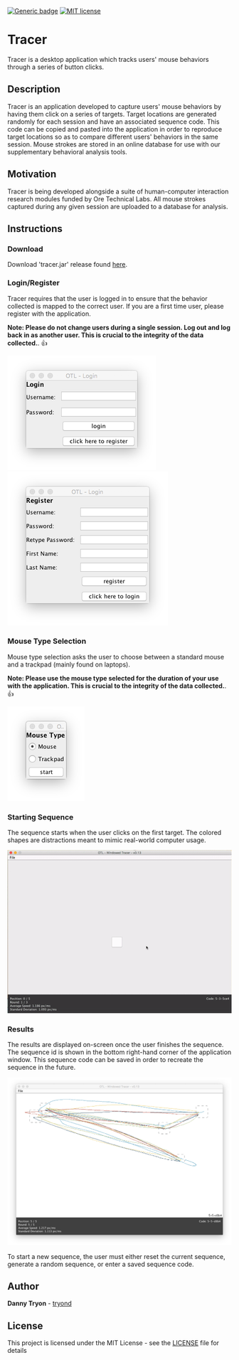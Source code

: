[![Generic badge](https://img.shields.io/badge/build-passing-<COLOR>.svg)](https://shields.io/)
[![MIT license](https://img.shields.io/badge/License-MIT-blue.svg)](https://lbesson.mit-license.org/)

# Tracer

Tracer is a desktop application which tracks users' mouse behaviors through a series of button clicks.

## Description

Tracer is an application developed to capture users' mouse behaviors by having them click on a series of targets. Target locations are generated randomly for each session and have an associated sequence code. This code can be copied and pasted into the application in order to reproduce target locations so as to compare different users' behaviors in the same session. Mouse strokes are stored in an online database for use with our supplementary behavioral analysis tools.

## Motivation

Tracer is being developed alongside a suite of human-computer interaction research modules funded by Ore Technical Labs. All mouse strokes captured during any given session are uploaded to a database for analysis.

## Instructions

### Download

Download 'tracer.jar' release found [here](https://github.com/tryond/tracer/releases).

### Login/Register

Tracer requires that the user is logged in to ensure that the behavior collected is mapped to the correct user. If you are a first time user, please register with the application.

**Note: Please do not change users during a single session. Log out and log back in as another user. This is crucial to the integrity of the data collected.**. :+1:

![Login Image](res/tracer_images/login.png?raw=true "Image that shows login screen")
![Register Image](res/tracer_images/register.png?raw=true "Image that shows registration screen")

### Mouse Type Selection 

Mouse type selection asks the user to choose between a standard mouse and a trackpad (mainly found on laptops). 

**Note: Please use the mouse type selected for the duration of your use with the application. This is crucial to the integrity of the data collected.**. :+1:

![Mouse Select Image](res/tracer_images/mouse.png?raw=true "Image that shows mouse type selection")

### Starting Sequence

The sequence starts when the user clicks on the first target. The colored shapes are distractions meant to mimic real-world computer usage. 

![Sequence gif](res/tracer_images/animation.gif?raw=true "Animation that shows a typical sequence and results")

### Results

The results are displayed on-screen once the user finishes the sequence. The sequence id is shown in the bottom right-hand corner of the application window. This sequence code can be saved in order to recreate the sequence in the future. 

![Alt text](res/tracer_images/results.png?raw=true "Login Screen")

To start a new sequence, the user must either reset the current sequence, generate a random sequence, or enter a saved sequence code.

## Author

**Danny Tryon** - [tryond](https://github.com/tryond?tab=repositories)

## License

This project is licensed under the MIT License - see the [LICENSE](LICENSE) file for details

